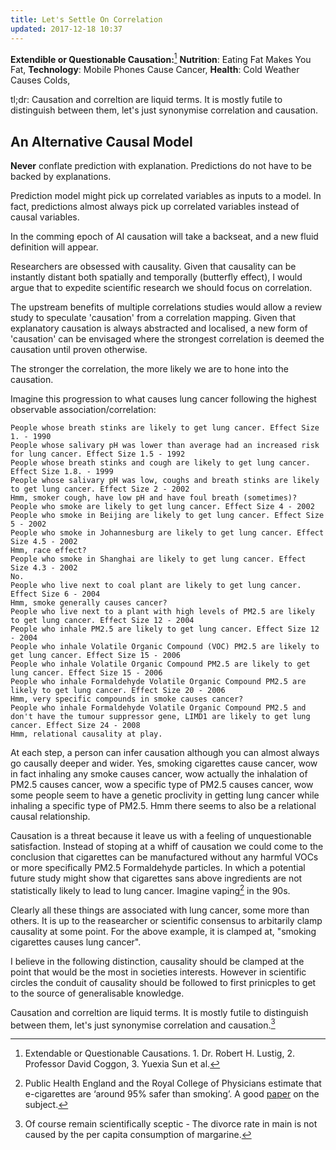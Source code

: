 ```yaml
---
title: Let's Settle On Correlation 
updated: 2017-12-18 10:37
---
```


**Extendible or Questionable Causation:**[^1]
__Nutrition__: Eating Fat Makes You Fat, 
__Technology__: Mobile Phones Cause Cancer, 
__Health__: Cold Weather Causes Colds, 

tl;dr: Causation and correltion are liquid terms. It is mostly futile to distinguish between them, let's just synonymise correlation and causation.


## An Alternative Causal Model   

**Never** conflate prediction with explanation. Predictions do not have to be backed by explanations. 

Prediction model might pick up correlated variables as inputs to a model. In fact, predictions almost always pick up correlated variables instead of causal variables.

In the comming epoch of AI causation will take a backseat, and a new fluid definition will appear. 

Researchers are obsessed with causality. Given that causality can be instantly distant both spatially and temporally (butterfly effect), I would argue that to expedite scientific research we should focus on correlation.

The upstream benefits of multiple correlations studies would allow a review study to speculate 'causation' from a correlation mapping. Given that explanatory causation is always abstracted and localised, a new form of 'causation' can be envisaged where the strongest correlation is deemed the causation until proven otherwise.

The stronger the correlation, the more likely we are to hone into the causation.

Imagine this progression to what causes lung cancer following the highest observable association/correlation:  
```
People whose breath stinks are likely to get lung cancer. Effect Size 1. - 1990
People whose salivary pH was lower than average had an increased risk for lung cancer. Effect Size 1.5 - 1992
People whose breath stinks and cough are likely to get lung cancer. Effect Size 1.8. - 1999
People whose salivary pH was low, coughs and breath stinks are likely to get lung cancer. Effect Size 2 - 2002
Hmm, smoker cough, have low pH and have foul breath (sometimes)? 
People who smoke are likely to get lung cancer. Effect Size 4 - 2002
People who smoke in Beijing are likely to get lung cancer. Effect Size 5 - 2002
People who smoke in Johannesburg are likely to get lung cancer. Effect Size 4.5 - 2002
Hmm, race effect? 
People who smoke in Shanghai are likely to get lung cancer. Effect Size 4.3 - 2002
No.
People who live next to coal plant are likely to get lung cancer. Effect Size 6 - 2004
Hmm, smoke generally causes cancer?
People who live next to a plant with high levels of PM2.5 are likely to get lung cancer. Effect Size 12 - 2004
People who inhale PM2.5 are likely to get lung cancer. Effect Size 12 - 2004
People who inhale Volatile Organic Compound (VOC) PM2.5 are likely to get lung cancer. Effect Size 15 - 2006
People who inhale Volatile Organic Compound PM2.5 are likely to get lung cancer. Effect Size 15 - 2006
People who inhale Formaldehyde Volatile Organic Compound PM2.5 are likely to get lung cancer. Effect Size 20 - 2006
Hmm, very specific compounds in smoke causes cancer?
People who inhale Formaldehyde Volatile Organic Compound PM2.5 and don't have the tumour suppressor gene, LIMD1 are likely to get lung cancer. Effect Size 24 - 2008
Hmm, relational causality at play. 
```

At each step, a person can infer causation although you can almost always go causally deeper and wider. Yes, smoking cigarettes cause cancer, wow in fact inhaling any smoke causes cancer, wow actually the inhalation of PM2.5 causes cancer, wow a specific type of PM2.5 causes cancer, wow some people seem to have a genetic proclivity in getting lung cancer while inhaling a specific type of PM2.5. Hmm there seems to also be a relational causal relationship. 

Causation is a threat because it leave us with a feeling of unquestionable satisfaction. Instead of stoping at a whiff of causation we could come to the conclusion that cigarettes can be manufactured without any harmful VOCs or more specifically PM2.5 Formaldehyde particles. In which a potential future study might show that cigarettes sans above ingredients are not statistically likely to lead to lung cancer. Imagine vaping[^2] in the 90s. 

Clearly all these things are associated with lung cancer, some more than others. It is up to the reasearcher or scientific consensus to arbitarily clamp causality at some point. For the above example, it is clamped at, "smoking cigarettes causes lung cancer".

I believe in the following distinction, causality should be clamped at the point that would be the most in societies interests. However in scientific circles the conduit of causality should be followed to first prinicples to get to the source of generalisable knowledge. 

Causation and correltion are liquid terms. It is mostly futile to distinguish between them, let's just synonymise correlation and causation.[^3]  

<div class="divider"></div>

[^1]: Extendable or Questionable Causations. 1. Dr. Robert H. Lustig, 2. Professor David Coggon, 3. Yuexia Sun et al. 
[^2]: Public Health England and the Royal College of Physicians estimate that e-cigarettes are ‘around 95% safer than smoking’. A good [paper](http://annals.org/aim/article-abstract/2599869/nicotine-carcinogen-toxin-exposure-long-term-e-cigarette-nicotine-replacement?doi=10.7326%2fM16-1107) on the subject. 
[^3]: Of course remain scientifically sceptic - The divorce rate in main is not caused by the per capita consumption of margarine. 


